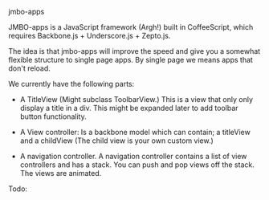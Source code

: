 jmbo-apps

JMBO-apps is a JavaScript framework (Argh!) built in CoffeeScript, which requires
Backbone.js + Underscore.js + Zepto.js.

The idea is that jmbo-apps will improve the speed and give you a somewhat flexible
structure to single page apps. By single page we means apps that don't reload.


We currently have the following parts:

- A TitleView (Might subclass ToolbarView.)
    This is a view that only only display a title in a div. This might be 
    expanded later to add toolbar button functionality.

- A View controller:
    Is a backbone model which can contain; a titleView and a childView (The 
    child view is your own custom view.)

- A navigation controller.
    A navigation controller contains a list of view controllers and has a stack.
    You can push and pop views off the stack. The views are animated.


Todo: